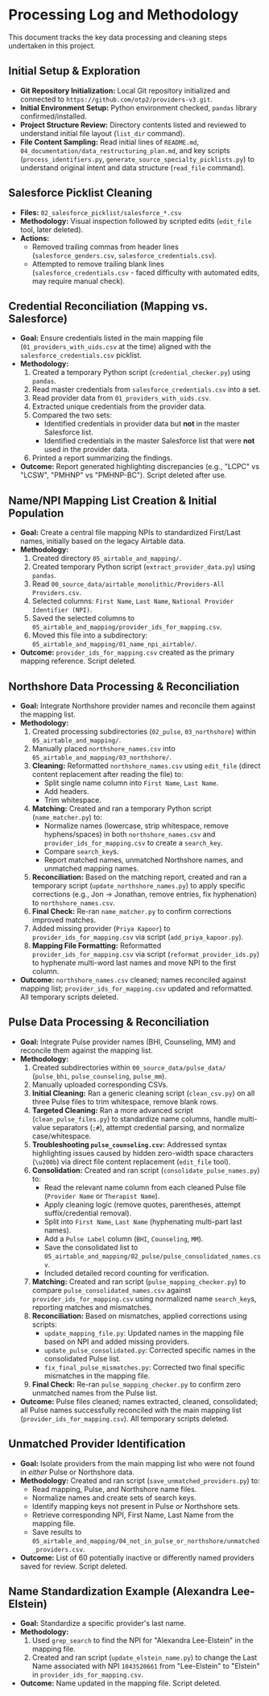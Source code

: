 # Processing Log and Methodology

This document tracks the key data processing and cleaning steps undertaken in this project.

## Initial Setup & Exploration

*   **Git Repository Initialization:** Local Git repository initialized and connected to `https://github.com/otp2/providers-v3.git`.
*   **Initial Environment Setup:** Python environment checked, `pandas` library confirmed/installed.
*   **Project Structure Review:** Directory contents listed and reviewed to understand initial file layout (`list_dir` command).
*   **File Content Sampling:** Read initial lines of `README.md`, `04_documentation/data_restructuring_plan.md`, and key scripts (`process_identifiers.py`, `generate_source_specialty_picklists.py`) to understand original intent and data structure (`read_file` command).

## Salesforce Picklist Cleaning

*   **Files:** `02_salesforce_picklist/salesforce_*.csv`
*   **Methodology:** Visual inspection followed by scripted edits (`edit_file` tool, later deleted).
*   **Actions:**
    *   Removed trailing commas from header lines (`salesforce_genders.csv`, `salesforce_credentials.csv`).
    *   Attempted to remove trailing blank lines (`salesforce_credentials.csv` - faced difficulty with automated edits, may require manual check).

## Credential Reconciliation (Mapping vs. Salesforce)

*   **Goal:** Ensure credentials listed in the main mapping file (`01_providers_with_uids.csv` at the time) aligned with the `salesforce_credentials.csv` picklist.
*   **Methodology:**
    1.  Created a temporary Python script (`credential_checker.py`) using `pandas`.
    2.  Read master credentials from `salesforce_credentials.csv` into a set.
    3.  Read provider data from `01_providers_with_uids.csv`.
    4.  Extracted unique credentials from the provider data.
    5.  Compared the two sets:
        *   Identified credentials in provider data but **not** in the master Salesforce list.
        *   Identified credentials in the master Salesforce list that were **not** used in the provider data.
    6.  Printed a report summarizing the findings.
*   **Outcome:** Report generated highlighting discrepancies (e.g., "LCPC" vs "LCSW", "PMHNP" vs "PMHNP-BC"). Script deleted after use.

## Name/NPI Mapping List Creation & Initial Population

*   **Goal:** Create a central file mapping NPIs to standardized First/Last names, initially based on the legacy Airtable data.
*   **Methodology:**
    1.  Created directory `05_airtable_and_mapping/`.
    2.  Created temporary Python script (`extract_provider_data.py`) using `pandas`.
    3.  Read `00_source_data/airtable_monolithic/Providers-All Providers.csv`.
    4.  Selected columns: `First Name`, `Last Name`, `National Provider Identifier (NPI)`.
    5.  Saved the selected columns to `05_airtable_and_mapping/provider_ids_for_mapping.csv`.
    6.  Moved this file into a subdirectory: `05_airtable_and_mapping/01_name_npi_airtable/`.
*   **Outcome:** `provider_ids_for_mapping.csv` created as the primary mapping reference. Script deleted.

## Northshore Data Processing & Reconciliation

*   **Goal:** Integrate Northshore provider names and reconcile them against the mapping list.
*   **Methodology:**
    1.  Created processing subdirectories (`02_pulse`, `03_northshore`) within `05_airtable_and_mapping/`.
    2.  Manually placed `northshore_names.csv` into `05_airtable_and_mapping/03_northshore/`.
    3.  **Cleaning:** Reformatted `northshore_names.csv` using `edit_file` (direct content replacement after reading the file) to:
        *   Split single name column into `First Name`, `Last Name`.
        *   Add headers.
        *   Trim whitespace.
    4.  **Matching:** Created and ran a temporary Python script (`name_matcher.py`) to:
        *   Normalize names (lowercase, strip whitespace, remove hyphens/spaces) in both `northshore_names.csv` and `provider_ids_for_mapping.csv` to create a `search_key`.
        *   Compare `search_key`s.
        *   Report matched names, unmatched Northshore names, and unmatched mapping names.
    5.  **Reconciliation:** Based on the matching report, created and ran a temporary script (`update_northshore_names.py`) to apply specific corrections (e.g., Jon -> Jonathan, remove entries, fix hyphenation) to `northshore_names.csv`.
    6.  **Final Check:** Re-ran `name_matcher.py` to confirm corrections improved matches.
    7.  Added missing provider (`Priya Kapoor`) to `provider_ids_for_mapping.csv` via script (`add_priya_kapoor.py`).
    8.  **Mapping File Formatting:** Reformatted `provider_ids_for_mapping.csv` via script (`reformat_provider_ids.py`) to hyphenate multi-word last names and move NPI to the first column.
*   **Outcome:** `northshore_names.csv` cleaned; names reconciled against mapping list; `provider_ids_for_mapping.csv` updated and reformatted. All temporary scripts deleted.

## Pulse Data Processing & Reconciliation

*   **Goal:** Integrate Pulse provider names (BHI, Counseling, MM) and reconcile them against the mapping list.
*   **Methodology:**
    1.  Created subdirectories within `00_source_data/pulse_data/` (`pulse_bhi`, `pulse_counseling`, `pulse_mm`).
    2.  Manually uploaded corresponding CSVs.
    3.  **Initial Cleaning:** Ran a generic cleaning script (`clean_csv.py`) on all three Pulse files to trim whitespace, remove blank rows.
    4.  **Targeted Cleaning:** Ran a more advanced script (`clean_pulse_files.py`) to standardize name columns, handle multi-value separators (`;#`), attempt credential parsing, and normalize case/whitespace.
    5.  **Troubleshooting `pulse_counseling.csv`:** Addressed syntax highlighting issues caused by hidden zero-width space characters (`\u200b`) via direct file content replacement (`edit_file` tool).
    6.  **Consolidation:** Created and ran script (`consolidate_pulse_names.py`) to:
        *   Read the relevant name column from each cleaned Pulse file (`Provider Name` or `Therapist Name`).
        *   Apply cleaning logic (remove quotes, parentheses, attempt suffix/credential removal).
        *   Split into `First Name`, `Last Name` (hyphenating multi-part last names).
        *   Add a `Pulse Label` column (`BHI`, `Counseling`, `MM`).
        *   Save the consolidated list to `05_airtable_and_mapping/02_pulse/pulse_consolidated_names.csv`.
        *   Included detailed record counting for verification.
    7.  **Matching:** Created and ran script (`pulse_mapping_checker.py`) to compare `pulse_consolidated_names.csv` against `provider_ids_for_mapping.csv` using normalized name `search_key`s, reporting matches and mismatches.
    8.  **Reconciliation:** Based on mismatches, applied corrections using scripts:
        *   `update_mapping_file.py`: Updated names in the mapping file based on NPI and added missing providers.
        *   `update_pulse_consolidated.py`: Corrected specific names in the consolidated Pulse list.
        *   `fix_final_pulse_mismatches.py`: Corrected two final specific mismatches in the mapping file.
    9.  **Final Check:** Re-ran `pulse_mapping_checker.py` to confirm zero unmatched names from the Pulse list.
*   **Outcome:** Pulse files cleaned; names extracted, cleaned, consolidated; all Pulse names successfully reconciled with the main mapping list (`provider_ids_for_mapping.csv`). All temporary scripts deleted.

## Unmatched Provider Identification

*   **Goal:** Isolate providers from the main mapping list who were not found in *either* Pulse or Northshore data.
*   **Methodology:** Created and ran script (`save_unmatched_providers.py`) to:
    *   Read mapping, Pulse, and Northshore name files.
    *   Normalize names and create sets of search keys.
    *   Identify mapping keys not present in Pulse *or* Northshore sets.
    *   Retrieve corresponding NPI, First Name, Last Name from the mapping file.
    *   Save results to `05_airtable_and_mapping/04_not_in_pulse_or_northshore/unmatched_providers.csv`.
*   **Outcome:** List of 60 potentially inactive or differently named providers saved for review. Script deleted.

## Name Standardization Example (Alexandra Lee-Elstein)

*   **Goal:** Standardize a specific provider's last name.
*   **Methodology:**
    1.  Used `grep_search` to find the NPI for "Alexandra Lee-Elstein" in the mapping file.
    2.  Created and ran script (`update_elstein_name.py`) to change the Last Name associated with NPI `1043520661` from "Lee-Elstein" to "Elstein" in `provider_ids_for_mapping.csv`.
*   **Outcome:** Name updated in the mapping file. Script deleted. 